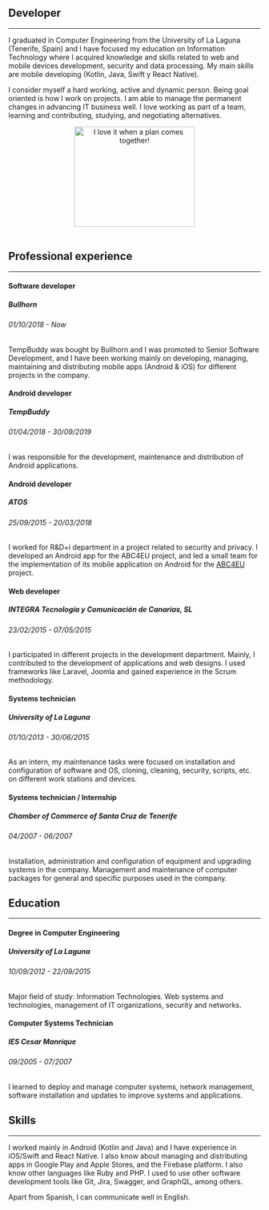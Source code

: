 ## Developer

---

I graduated in Computer Engineering from the University of La Laguna (Tenerife, Spain) and I have focused my education on Information Technology where I acquired knowledge and skills related to web and mobile devices development, security and data processing. My main skills are mobile developing (Kotlin, Java, Swift y React Native).

I consider myself a hard working, active and dynamic person. Being goal oriented is how I work on projects. I am able to manage the permanent changes in advancing IT business well. I love working as part of a team, learning and contributing, studying, and negotiating alternatives.

<center>
<img alt="I love it when a plan comes together!" src="https://media.giphy.com/media/l3vR6aasfs0Ae3qdG/giphy.gif" width="240" height="200"/>
</center>
<br/>

## Professional experience

---

#### Software developer

##### Bullhorn

###### 01/10/2018 - Now

TempBuddy was bought by Bullhorn and I was promoted to Senior Software Development, and I have been working mainly on developing, managing, maintaining and distributing mobile apps (Android & iOS) for different projects in the company.

#### Android developer

##### TempBuddy

###### 01/04/2018 - 30/09/2019

I was responsible for the development, maintenance and distribution of Android applications.

#### Android developer

##### ATOS

###### 25/09/2015 - 20/03/2018

I worked for R&D+i department in a project related to security and privacy. I developed an Android app for the ABC4EU project, and led a small team for the implementation of its mobile application on Android for the [ABC4EU](http://abc4eu.com/) project.

#### Web developer

##### INTEGRA Tecnología y Comunicación de Canarias, SL

###### 23/02/2015 - 07/05/2015

I participated in different projects in the development department. Mainly, I contributed to the development of applications and web designs. I used frameworks like Laravel, Joomla and gained experience in the Scrum methodology.

#### Systems technician

##### University of La Laguna

###### 01/10/2013 - 30/06/2015

As an intern, my maintenance tasks were focused on installation and configuration of software and OS, cloning, cleaning, security, scripts, etc. on different work stations and devices.

#### Systems technician / Internship

##### Chamber of Commerce of Santa Cruz de Tenerife

###### 04/2007 - 06/2007

Installation, administration and configuration of equipment and upgrading systems in the company. Management and maintenance of computer packages for general and specific purposes used in the company.

## Education

---

#### Degree in Computer Engineering

##### University of La Laguna

###### 10/09/2012 - 22/09/2015

Major field of study: Information Technologies. Web systems and technologies, management of IT organizations, security and networks.

#### Computer Systems Technician

##### IES Cesar Manrique

###### 09/2005 - 07/2007

I learned to deploy and manage computer systems, network management, software installation and updates to improve systems and applications.

## Skills

---

I worked mainly in Android (Kotlin and Java) and I have experience in iOS/Swift and React Native. I also know about managing and distributing apps in Google Play and Apple Stores, and the Firebase platform. I also know other languages like Ruby and PHP. I used to use other software development tools like Git, Jira, Swagger, and GraphQL, among others.

Apart from Spanish, I can communicate well in English.
